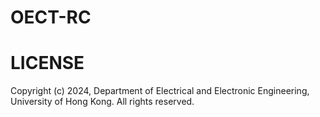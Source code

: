 # OECT-RC

# LICENSE
Copyright (c) 2024, Department of Electrical and Electronic Engineering, University of Hong Kong. All rights reserved.
